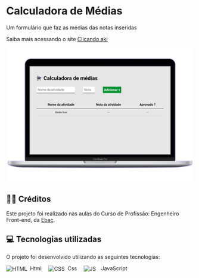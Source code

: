 # Calculadora de Médias

<p>Um formulário que faz as médias das notas inseridas</p>

<p>Saiba mais acessando o site <a href="https://stanley-felix-bergamo.github.io/Calculadora-Medias/">Clicando aki</a></p> 
<div align="center" >
<img src="https://raw.githubusercontent.com/Stanley-Felix-Bergamo/Calculadora-Medias/82231eab4a3a2d8e9d1107e7cde52fa2d4c3ca2a/images/mac.png" alt="Emoji triste">
</div>

<h2>👨‍🏫 Créditos</h2>
<p>Este projeto foi realizado nas aulas do Curso de Profissão: Engenheiro Front-end, da <a href="https://ebaconline.com.br/cursos">Ebac</a>.</p>

<h2>💻 Tecnologias utilizadas</h2>

O projeto foi desenvolvido utilizando as seguintes tecnologias:<br>

<div style="display: inline_block">
   <img align="center" alt="HTML" height="50" width="50" src="https://icons-for-free.com/download-icon-icon++html+icon-1320194800994962643_512.png">&nbsp; Html&emsp; 
   <img align="center" alt="CSS" height="70" width="70" src="https://icons-for-free.com/download-icon-css+develop+language+layout+programming+style+icon-1320165728409893942_512.png">&nbsp; Css&emsp;
    <img align="center" alt="JS" height="50" width="50" src="https://cdn.iconscout.com/icon/free/png-256/javascript-2752148-2284965.png">&emsp;JavaScript
</div> 


